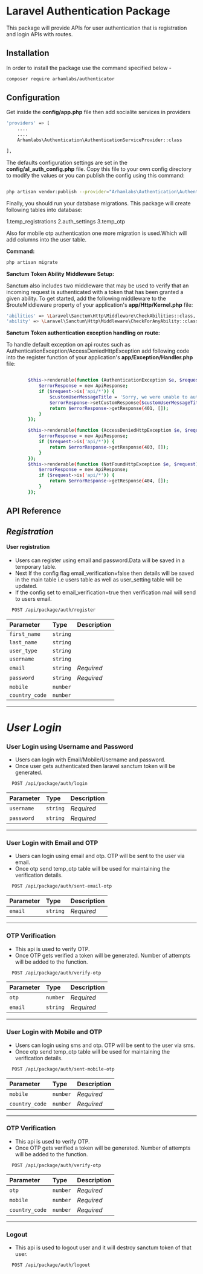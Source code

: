 # Laravel Authentication Package

This package will provide APIs for user authentication that is registration and login APIs with routes.

## Installation

In order to install the package use the command specified below - 

```bash
composer require arhamlabs/authenticator

```

## Configuration

Get inside the **config/app.php** file then add socialite services in providers

```bash
'providers' => [
    ....
    .... 
    Arhamlabs\Authentication\AuthenticationServiceProvider::class

],

```
The defaults configuration settings are set in the **config/al_auth_config.php** file. Copy this file to your own config directory to modify the values or you can publish the config using this command:

```bash

php artisan vendor:publish --provider="Arhamlabs\Authentication\AuthenticationServiceProvider"

```
Finally, you should run your database migrations. This package will create following tables into database:

1.temp_registrations 
2.auth_settings
3.temp_otp

Also for mobile otp authentication one more migration is used.Which will add columns into the user table.

**Command:**

```bash
php artisan migrate

```


**Sanctum Token Ability Middleware Setup:**

Sanctum also includes two middleware that may be used to verify that an incoming request is authenticated with a token that has been granted a given ability. To get started, add the following middleware to the $routeMiddleware property of your application's **app/Http/Kernel.php** file:

```bash
'abilities' => \Laravel\Sanctum\Http\Middleware\CheckAbilities::class,
'ability' => \Laravel\Sanctum\Http\Middleware\CheckForAnyAbility::class

```


**Sanctum Token authentication exception handling on route:**

To handle default exception on api routes such as AuthenticationException/AccessDeniedHttpException add following code into the register function of your application's **app/Exception/Handler.php** file:

```bash

        $this->renderable(function (AuthenticationException $e, $request) {
            $errorResponse = new ApiResponse;
            if ($request->is('api/*')) {
                $customUserMessageTitle = 'Sorry, we were unable to authenticate your request';
                $errorResponse->setCustomResponse($customUserMessageTitle);
                return $errorResponse->getResponse(401, []);
            }
        });

        $this->renderable(function (AccessDeniedHttpException $e, $request) {
            $errorResponse = new ApiResponse;
            if ($request->is('api/*')) {
                return $errorResponse->getResponse(403, []);
            }
        });
        $this->renderable(function (NotFoundHttpException $e, $request) {
            $errorResponse = new ApiResponse;
            if ($request->is('api/*')) {
                return $errorResponse->getResponse(404, []);
            }
        });


```


## API Reference 

## *Registration*

#### User registration

- Users can register using email and password.Data will be saved in a temporary table.
- Next If the config flag email_verification=false then details will be saved in the main table i.e users table as well as user_setting table will be updated. 
- If the config set to email_verification=true then verification mail will send to users email.

```bash
  POST /api/package/auth/register

```

| Parameter   | Type     | Description                |
| :--------   | :------- | :------------------------- |
| `first_name` | `string` ||
| `last_name` | `string` ||
| `user_type` | `string` ||
| `username` | `string` ||
| `email`    | `string` | *Required*|
| `password` | `string` |*Required*|
| `mobile`   | `number` ||  
| `country_code` | `number` ||

---


# *User Login*

### User Login using Username and Password
- Users can login with Email/Mobile/Username and password.
- Once user gets authenticated then laravel sanctum token will be generated.


```bash
  POST /api/package/auth/login
```

| Parameter   | Type     | Description                |
| :--------   | :------- | :------------------------- |
| `username`    | `string` | *Required*|
| `password` | `string` |*Required*|



---

### User Login with Email and OTP
- Users can login using email and otp. OTP will be sent to the user via email. 
- Once otp send temp_otp table will be used for maintaining the verification details.



```bash
  POST /api/package/auth/sent-email-otp

```

| Parameter   | Type     | Description                |
| :--------   | :------- | :------------------------- |
| `email`    | `string` | *Required*|



---

### OTP Verification
- This api is used to verify OTP. 
- Once OTP gets verified a token will be generated. Number of attempts will be added to the function.



```bash
  POST /api/package/auth/verify-otp
```

| Parameter   | Type     | Description                |
| :--------   | :------- | :------------------------- |
| `otp`    | `number` | *Required*|
| `email`    | `string` | *Required*|



---

### User Login with Mobile and OTP
- Users can login using sms and otp. OTP will be sent to the user via sms. 
- Once otp send temp_otp table will be used for maintaining the verification details.



```bash
  POST /api/package/auth/sent-mobile-otp
```

| Parameter   | Type     | Description                |
| :--------   | :------- | :------------------------- |
| `mobile`    | `number` | *Required*|
| `country_code`    | `number` | *Required*|



---


### OTP Verification
- This api is used to verify OTP. 
- Once OTP gets verified a token will be generated. Number of attempts will be added to the function.



```bash
  POST /api/package/auth/verify-otp
```

| Parameter   | Type     | Description                |
| :--------   | :------- | :------------------------- |
| `otp`    | `number` | *Required*|
| `mobile`    | `number` | *Required*|
| `country_code`    | `number` | *Required*|



---

### Logout
- This api is used to logout user and it will destroy sanctum token of that user.



```bash
  POST /api/package/auth/logout

```

